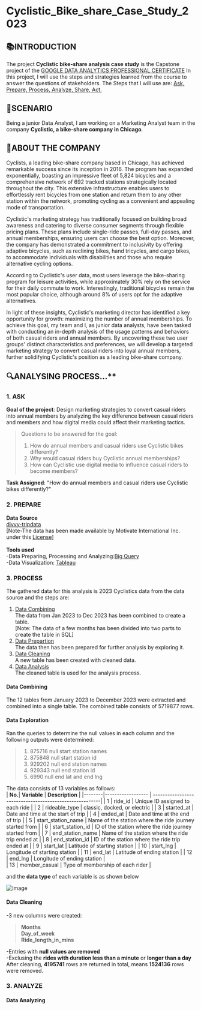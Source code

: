 # Cyclistic_Bike_share_Case_Study_2023
## 📚INTRODUCTION
The project **Cyclistic bike-share analysis case study** is the Capstone project of the [GOOGLE DATA ANALYTICS PROFESSIONAL CERTIFICATE](https://www.coursera.org/professional-certificates/google-data-analytics) In this project, I will use the steps and strategies learned from the course to answer the questions of stakeholders. The Steps that I will use are: <ins>Ask, Prepare, Process, Analyze, Share, Act.</ins>
## 📝SCENARIO
Being a junior Data Analyst, I am working on a Marketing Analyst team in the company **Cyclistic, a bike-share
company in Chicago**.
##  📜ABOUT THE COMPANY
Cyclists, a leading bike-share company based in Chicago, has achieved remarkable success since its inception in 2016. The program has expanded exponentially, boasting an impressive fleet of 5,824 bicycles and a comprehensive network of 692 tracked stations strategically located throughout the city. This extensive infrastructure enables users to effortlessly rent bicycles from one station and return them to any other station within the network, promoting cycling as a convenient and appealing mode of transportation.

Cyclistic's marketing strategy has traditionally focused on building broad awareness and catering to diverse consumer segments through flexible pricing plans. These plans include single-ride passes, full-day passes, and annual memberships, ensuring users can choose the best option. Moreover, the company has demonstrated a commitment to inclusivity by offering adaptive bicycles, such as reclining bikes, hand tricycles, and cargo bikes, to accommodate individuals with disabilities and those who require alternative cycling options.

According to Cyclistic's user data, most users leverage the bike-sharing program for leisure activities, while approximately 30% rely on the service for their daily commute to work. Interestingly, traditional bicycles remain the most popular choice, although around 8% of users opt for the adaptive alternatives.

In light of these insights, Cyclistic's marketing director has identified a key opportunity for growth: maximizing the number of annual memberships. To achieve this goal, my team and I, as junior data analysts, have been tasked with conducting an in-depth analysis of the usage patterns and behaviors of both casual riders and annual members. By uncovering these two user groups' distinct characteristics and preferences, we will develop a targeted marketing strategy to convert casual riders into loyal annual members, further solidifying Cyclistic's position as a leading bike-share company.
## 🔍ANALYSING PROCESS...**
### 1. ASK
**Goal of the project**: Design marketing strategies to convert casual riders into annual members by analyzing the key difference between casual riders and members and how digital media could affect their marketing tactics.<br>
>Questions to be answered for the goal:
> 1.  How do annual members and casual riders use Cyclistic bikes differently?
> 2. Why would casual riders buy Cyclistic annual memberships?
> 3. How can Cyclistic use digital media to influence casual riders to become members?

**Task Assigned**: "How do annual members and casual riders use Cyclistic bikes differently?"<br>
### 2. PREPARE<br>

**Data Source**<br>[divvy-tripdata](https://divvy-tripdata.s3.amazonaws.com/index.html)<br>
[Note-The data has been made available by Motivate International Inc. under this [<ins>License</ins>](https://divvybikes.com/data-license-agreement)]<br>
<br>
**Tools used**<br>-Data Preparing, Processing and Analyzing:[Big Query](https://console.cloud.google.com/bigquery?hl=en&project=hargeet&ws=!1m10!1m4!1m3!1shargeet!2sbquxjob_68398910_1910c5ff729!3sUS!1m4!4m3!1shargeet!2sCyclistic_Bike_Share_2023!3sCyclistics_bike_share_2023_combined_data)<br>
-Data Visualization: [Tableau](https://public.tableau.com/views/Cyclistics_Bike_Share_2023/Dashboard1?:language=en-GB&:sid=&:redirect=auth&:display_count=n&:origin=viz_share_link)<br>

### 3. PROCESS<br>
The gathered data for this analysis is 2023 Cyclistics data from the data source and the steps are:<br>
1. [Data Combining](https://github.com/HARGEETKOUR/Cyclistic_Bike_share_2023/blob/main/Data_Combining.sql)<br>
The data from Jan 2023 to Dec 2023 has been combined to create a table.<br>
[Note: The data of a few months has been divided into two parts to create the table in SQL]<br>
2. [Data Prepartion](https://github.com/HARGEETKOUR/Cyclistic_Bike_share_2023/blob/main/Data_Preparation.sql
   )<br>
The data then has been prepared for further analysis by exploring it.<br>
4. [Data Cleaning](https://github.com/HARGEETKOUR/Cyclistic_Bike_share_2023/blob/main/--Data%20Cleaning.sql)<br>
A new table has been created with cleaned data.<br>
5. [Data Analysis](https://github.com/HARGEETKOUR/Cyclistic_Bike_share_2023/blob/main/Data_Analysis.sql)<br>
The cleaned table is used for the analysis process.<br>

#### Data Combining<br> 
The 12 tables from January 2023 to December 2023 were extracted and combined into a single table. The combined table consists of  5719877 rows.<br>
#### Data Exploration<br>
Ran the queries to determine the null values in each column and the following outputs were determined:<br>
>1. 875716 null start station names<br>
>2. 875848 null start station id<br>
>3. 929202 null end station names<br>
>4. 929343 null end station id<br>
>5. 6990 null end lat and end lng<br>

The data consists of 13 variables as follows:<br>
| **No.**|  **Variable**       |  **Description**                                        |
|--------|------------------   | --------------------------------------------------------|
| 1      | ride_id             | Unique ID assigned to each ride                         |
| 2      | rideable_type       | classic, docked, or electric                            |
| 3      | started_at          | Date and time at the start of trip                      |
| 4      | ended_at            | Date and time at the end of trip                        |
| 5      | start_station_name  | Name of the station where the ride journey started from |
| 6      | start_station_id    | ID of the station where the ride journey started from   |
| 7      | end_station_name    | Name of the station where the ride trip ended at        |
| 8      | end_station_id      | ID of the station where the ride trip ended at          |
| 9      | start_lat           | Latitude of starting station                            |
| 10     | start_lng           | Longitude of starting station                           |
| 11     | end_lat             | Latitude of ending station                              |
| 12     | end_lng             | Longitude of ending station                             |                            
| 13     | member_casual       | Type of membership of each rider                        |



and the **data type** of each variable is as shown below<br>

![image](https://github.com/user-attachments/assets/8ea40f37-551c-4592-bf00-31bfe5bc3072)<br>

#### Data Cleaning<br>
-3 new columns were created:<br>
>**Months**<br>
>**Day_of_week**<br>
>**Ride_length_in_mins**<br>

-Entries with **null values are removed**<br>
-Exclusing the **rides with duration less than a minute** or **longer than a day**<br>
After cleaning, **4195741** rows are returned in total, means **1524136** rows were removed.<br>

### 3. ANALYZE<br>
#### Data Analyzing



